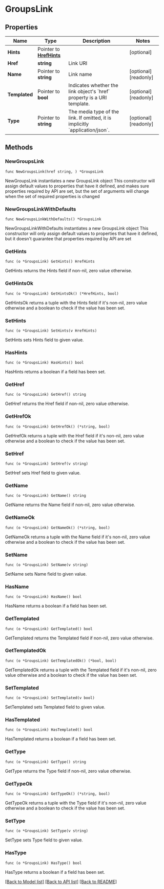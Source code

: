 # GroupsLink

## Properties

Name | Type | Description | Notes
------------ | ------------- | ------------- | -------------
**Hints** | Pointer to [**HrefHints**](HrefHints.md) |  | [optional] 
**Href** | **string** | Link URI | 
**Name** | Pointer to **string** | Link name | [optional] [readonly] 
**Templated** | Pointer to **bool** | Indicates whether the link object&#39;s &#x60;href&#x60; property is a URI template. | [optional] [readonly] 
**Type** | Pointer to **string** | The media type of the link. If omitted, it is implicitly &#x60;application/json&#x60;. | [optional] [readonly] 

## Methods

### NewGroupsLink

`func NewGroupsLink(href string, ) *GroupsLink`

NewGroupsLink instantiates a new GroupsLink object
This constructor will assign default values to properties that have it defined,
and makes sure properties required by API are set, but the set of arguments
will change when the set of required properties is changed

### NewGroupsLinkWithDefaults

`func NewGroupsLinkWithDefaults() *GroupsLink`

NewGroupsLinkWithDefaults instantiates a new GroupsLink object
This constructor will only assign default values to properties that have it defined,
but it doesn't guarantee that properties required by API are set

### GetHints

`func (o *GroupsLink) GetHints() HrefHints`

GetHints returns the Hints field if non-nil, zero value otherwise.

### GetHintsOk

`func (o *GroupsLink) GetHintsOk() (*HrefHints, bool)`

GetHintsOk returns a tuple with the Hints field if it's non-nil, zero value otherwise
and a boolean to check if the value has been set.

### SetHints

`func (o *GroupsLink) SetHints(v HrefHints)`

SetHints sets Hints field to given value.

### HasHints

`func (o *GroupsLink) HasHints() bool`

HasHints returns a boolean if a field has been set.

### GetHref

`func (o *GroupsLink) GetHref() string`

GetHref returns the Href field if non-nil, zero value otherwise.

### GetHrefOk

`func (o *GroupsLink) GetHrefOk() (*string, bool)`

GetHrefOk returns a tuple with the Href field if it's non-nil, zero value otherwise
and a boolean to check if the value has been set.

### SetHref

`func (o *GroupsLink) SetHref(v string)`

SetHref sets Href field to given value.


### GetName

`func (o *GroupsLink) GetName() string`

GetName returns the Name field if non-nil, zero value otherwise.

### GetNameOk

`func (o *GroupsLink) GetNameOk() (*string, bool)`

GetNameOk returns a tuple with the Name field if it's non-nil, zero value otherwise
and a boolean to check if the value has been set.

### SetName

`func (o *GroupsLink) SetName(v string)`

SetName sets Name field to given value.

### HasName

`func (o *GroupsLink) HasName() bool`

HasName returns a boolean if a field has been set.

### GetTemplated

`func (o *GroupsLink) GetTemplated() bool`

GetTemplated returns the Templated field if non-nil, zero value otherwise.

### GetTemplatedOk

`func (o *GroupsLink) GetTemplatedOk() (*bool, bool)`

GetTemplatedOk returns a tuple with the Templated field if it's non-nil, zero value otherwise
and a boolean to check if the value has been set.

### SetTemplated

`func (o *GroupsLink) SetTemplated(v bool)`

SetTemplated sets Templated field to given value.

### HasTemplated

`func (o *GroupsLink) HasTemplated() bool`

HasTemplated returns a boolean if a field has been set.

### GetType

`func (o *GroupsLink) GetType() string`

GetType returns the Type field if non-nil, zero value otherwise.

### GetTypeOk

`func (o *GroupsLink) GetTypeOk() (*string, bool)`

GetTypeOk returns a tuple with the Type field if it's non-nil, zero value otherwise
and a boolean to check if the value has been set.

### SetType

`func (o *GroupsLink) SetType(v string)`

SetType sets Type field to given value.

### HasType

`func (o *GroupsLink) HasType() bool`

HasType returns a boolean if a field has been set.


[[Back to Model list]](../README.md#documentation-for-models) [[Back to API list]](../README.md#documentation-for-api-endpoints) [[Back to README]](../README.md)



